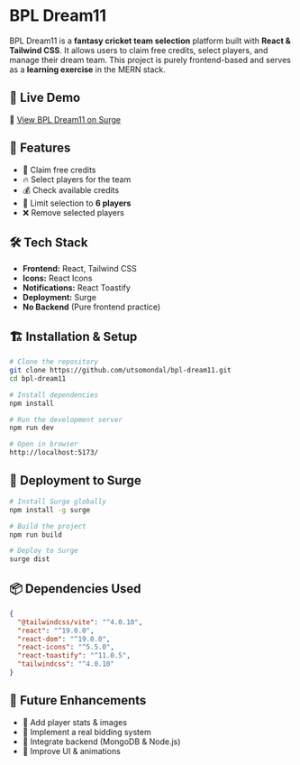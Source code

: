 # BPL Dream11

BPL Dream11 is a **fantasy cricket team selection** platform built with **React & Tailwind CSS**. It allows users to claim free credits, select players, and manage their dream team. This project is purely frontend-based and serves as a **learning exercise** in the MERN stack.

## 🚀 Live Demo

🔗 [View BPL Dream11 on Surge](purring-mint.surge.sh)

## 📌 Features

- 🏏 Claim free credits
- 🔥 Select players for the team
- 💰 Check available credits
- 🚫 Limit selection to **6 players**
- ❌ Remove selected players

## 🛠 Tech Stack

- **Frontend:** React, Tailwind CSS  
- **Icons:** React Icons  
- **Notifications:** React Toastify  
- **Deployment:** Surge  
- **No Backend** (Pure frontend practice)  

## 🏗 Installation & Setup

```bash
# Clone the repository
git clone https://github.com/utsomondal/bpl-dream11.git
cd bpl-dream11

# Install dependencies
npm install

# Run the development server
npm run dev

# Open in browser
http://localhost:5173/
```

## 🚀 Deployment to Surge

```bash
# Install Surge globally
npm install -g surge

# Build the project
npm run build

# Deploy to Surge
surge dist
```

## 📦 Dependencies Used

```json
{
  "@tailwindcss/vite": "^4.0.10",
  "react": "^19.0.0",
  "react-dom": "^19.0.0",
  "react-icons": "^5.5.0",
  "react-toastify": "^11.0.5",
  "tailwindcss": "^4.0.10"
}
```

## 🎯 Future Enhancements

- 🏏 Add player stats & images  
- 💸 Implement a real bidding system  
- 🔗 Integrate backend (MongoDB & Node.js)  
- 🎨 Improve UI & animations
